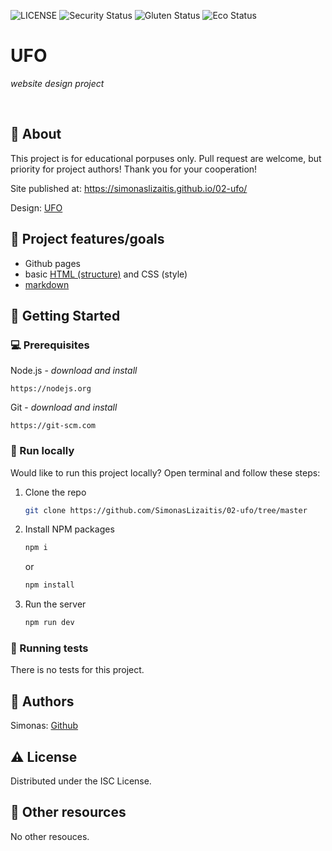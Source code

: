 ![LICENSE](https://img.shields.io/badge/license-MIT-blue.svg?style=flat-square)
![Security Status](https://img.shields.io/security-headers?label=Security&url=https%3A%2F%2Fgithub.com&style=flat-square)
![Gluten Status](https://img.shields.io/badge/Gluten-Free-green.svg)
![Eco Status](https://img.shields.io/badge/ECO-Friendly-green.svg)

# UFO

_website design project_

<br>

## 🌟 About

This project is for educational porpuses only. Pull request are welcome, but priority for project authors! Thank you for your cooperation!

Site published at: https://simonaslizaitis.github.io/02-ufo/

Design: [UFO](./img/design.png)

## 🎯 Project features/goals

-   Github pages
-   basic [HTML (structure)](https://www.w3schools.com/TAGS/default.asp) and CSS (style)
-   [markdown](https://docs.github.com/en/get-started/writing-on-github/getting-started-with-writing-and-formatting-on-github/basic-writing-and-formatting-syntax)

## 🧰 Getting Started

### 💻 Prerequisites

Node.js - _download and install_

```
https://nodejs.org
```

Git - _download and install_

```
https://git-scm.com
```

### 🏃 Run locally

Would like to run this project locally? Open terminal and follow these steps:

1. Clone the repo
    ```sh
    git clone https://github.com/SimonasLizaitis/02-ufo/tree/master
    ```
2. Install NPM packages
    ```sh
    npm i
    ```
    or
    ```sh
    npm install
    ```
3. Run the server
    ```sh
    npm run dev
    ```

### 🧪 Running tests

There is no tests for this project.

## 🎅 Authors

Simonas: [Github](https://github.com/SimonasLizaitis)

## ⚠️ License

Distributed under the ISC License.

## 🔗 Other resources

No other resouces.
